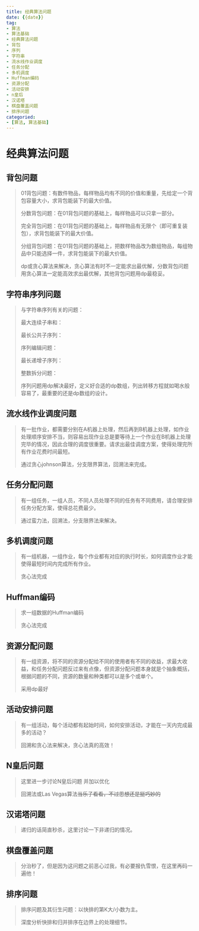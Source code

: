 ```yaml
---
title: 经典算法问题
date: {{date}}
tag:
- 算法
- 算法基础
- 经典算法问题
- 背包
- 序列
- 字符串
- 流水线作业调度
- 任务分配
- 多机调度
- Huffman编码
- 资源分配
- 活动安排
- n皇后
- 汉诺塔
- 棋盘覆盖问题
- 排序问题
categoried:
- [算法, 算法基础]
---
```


# 经典算法问题

## 背包问题

> 01背包问题：有数件物品，每样物品均有不同的价值和重量，先给定一个背包容量大小，求背包能装下的最大价值。
>
> 分数背包问题：在01背包问题的基础上，每样物品可以只拿一部分。
>
> 完全背包问题：在01背包问题的基础上，每样物品有无限个（即可重复装包），求背包能装下的最大价值。
>
> 分组背包问题：在01背包问题的基础上，把数样物品改为数组物品，每组物品中只能选择一件，求背包能装下的最大价值。
>
> dp或贪心算法来解决，贪心算法有时不一定能求出最优解，分数背包问题用贪心算法一定能高效求出最优解，其他背包问题用dp最稳妥。

## 字符串序列问题

>与字符串序列有关的问题：
>
>最大连续子串和：
>
>最长公共子序列：
>
>序列编辑问题：
>
>最长递增子序列：
>
>整数拆分问题：
>
>序列问题用dp解决最好，定义好合适的dp数组，列出转移方程就如喝水般容易了，最重要的还是dp数组的设计。

## 流水线作业调度问题

> 有一批作业，都需要分别在A机器上处理，然后再到B机器上处理，如作业处理顺序安排不当，则容易出现作业总是要等待上一个作业在B机器上处理完毕的情况，因此合理的调度很重要。请求出最佳调度方案，使得处理完所有作业花费时间最短。
>
> 通过贪心johnson算法，分支限界算法，回溯法来完成。

## 任务分配问题

> 有一组任务，一组人员，不同人员处理不同的任务有不同费用，请合理安排任务分配方案，使得总花费最少。
>
> 通过蛮力法，回溯法，分支限界法来解决。

## 多机调度问题

> 有一组机器，一组作业，每个作业都有对应的执行时长，如何调度作业才能使得最短时间内完成所有作业。
>
> 贪心法完成

## Huffman编码

> 求一组数据的Huffman编码
>
> 贪心法完成

## 资源分配问题

> 有一组资源，将不同的资源分配给不同的使用者有不同的收益，求最大收益，和任务分配问题反过来有点像，但资源分配问题本身就是个抽象概括，根据问题的不同，资源的数量和种类都可以是多个或单个。
>
> 采用dp最好

## 活动安排问题

> 有一组活动，每个活动都有起始时间，如何安排活动，才能在一天内完成最多的活动？
>
> 回溯和贪心法来解决，贪心法真的高效！

## N皇后问题

> 这里进一步讨论N皇后问题 并加以优化
>
> 回溯法或Las Vegas算法<s>当乐子看看，不过思想还是挺巧妙的</s>

## 汉诺塔问题

> 递归的话简直秒杀，这里讨论一下非递归的情况。

## 棋盘覆盖问题

> 分治秒了，但是因为这问题之前恶心过我，有必要报仇雪恨，在这里再码一遍他！

## 排序问题

> 排序问题及其衍生问题：以快排的第K大/小数为主。
>
> 深度分析快排和归并排序在边界上的处理细节。
